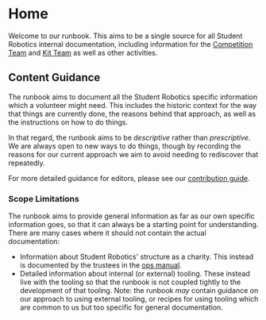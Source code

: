 # Home

Welcome to our runbook. This aims to be a single source for all Student Robotics
internal documentation, including information for the [Competition Team][competition-team]
and [Kit Team][kit-team] as well as other activities.

## Content Guidance

The runbook aims to document all the Student Robotics specific information which
a volunteer might need. This includes the historic context for the way that
things are currently done, the reasons behind that approach, as well as the
instructions on how to do things.

In that regard, the runbook aims to be _descriptive_ rather than _prescriptive_.
We are always open to new ways to do things, though by recording the reasons
for our current approach we aim to avoid needing to rediscover that repeatedly.

For more detailed guidance for editors, please see our
[contribution guide](./contributing.md).

### Scope Limitations

The runbook aims to provide general information as far as our own specific
information goes, so that it can always be a starting point for understanding.
There are many cases where it should not contain the actual documentation:

* Information about Student Robotics' structure as a charity. This instead is
  documented by the trustees in the [ops manual][ops-manual].
* Detailed information about internal (or external) tooling. These instead live
  with the tooling so that the runbook is not coupled tightly to the
  development of that tooling.
  Note: the runbook _may_ contain guidance on our approach to using external
  tooling, or recipes for using tooling which are common to us but too specific
  for general documentation.

[competition-team]: https://opsmanual.studentrobotics.org/annual-robotics-competition/competition-team
[kit-team]: https://opsmanual.studentrobotics.org/annual-robotics-competition/kit-team
[ops-manual]: https://opsmanual.studentrobotics.org
